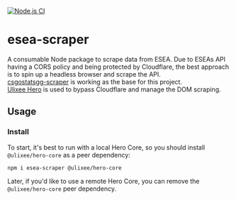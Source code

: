 [![Node.js CI](https://github.com/Apina-32/esea-scraper/actions/workflows/node.js.yml/badge.svg?branch=master)](https://github.com/Apina-32/esea-scraper/actions/workflows/node.js.yml)
# esea-scraper

A consumable Node package to scrape data from ESEA.
Due to ESEAs API having a CORS policy and being protected by Cloudflare, the best approach is to spin up a headless 
browser and scrape the API.  
[csgostatsgg-scraper](https://www.npmjs.com/package/csgostatsgg-scraper) is working as the base for this project.  
[Ulixee Hero](https://ulixee.org/docs/hero) is used to bypass Cloudflare and manage the DOM scraping.

## Usage

### Install

To start, it's best to run with a local Hero Core, so you should install `@ulixee/hero-core` as a peer dependency:

```shell
npm i esea-scraper @ulixee/hero-core
```

Later, if you'd like to use a remote Hero Core, you can remove the `@ulixee/hero-core` peer dependency.
